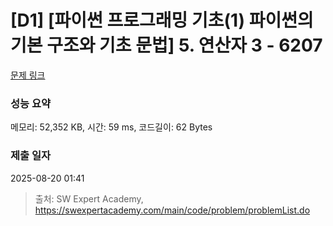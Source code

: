 # [D1] [파이썬 프로그래밍 기초(1) 파이썬의 기본 구조와 기초 문법] 5. 연산자 3 - 6207 

[문제 링크](https://swexpertacademy.com/main/code/problem/problemDetail.do?contestProbId=AWcU6lua4hoDFAU4) 

### 성능 요약

메모리: 52,352 KB, 시간: 59 ms, 코드길이: 62 Bytes

### 제출 일자

2025-08-20 01:41



> 출처: SW Expert Academy, https://swexpertacademy.com/main/code/problem/problemList.do